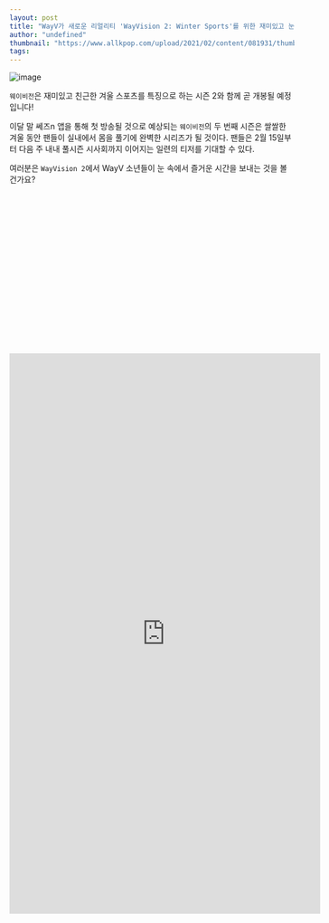 ```yaml
---
layout: post
title: "WayV가 새로운 리얼리티 'WayVision 2: Winter Sports'를 위한 재미있고 눈 내리는 티저 포스터를 공개합니다."
author: "undefined"
thumbnail: "https://www.allkpop.com/upload/2021/02/content/081931/thumb/1612830674-20210208-wayv.jpeg"
tags: 
---
```



![image](https://www.allkpop.com/upload/2021/02/content/081931/1612830674-20210208-wayv.jpeg)

`웨이비전`은 재미있고 친근한 겨울 스포츠를 특징으로 하는 시즌 2와 함께 곧 개봉될 예정입니다!

이달 말 쎄즈n 앱을 통해 첫 방송될 것으로 예상되는 `웨이비전`의 두 번째 시즌은 쌀쌀한 겨울 동안 팬들이 실내에서 몸을 풀기에 완벽한 시리즈가 될 것이다. 팬들은 2월 15일부터 다음 주 내내 풀시즌 시사회까지 이어지는 일련의 티저를 기대할 수 있다.

여러분은 `WayVision 2`에서 WayV 소년들이 눈 속에서 즐거운 시간을 보내는 것을 볼 건가요?


<div class="video_wrapper" style="padding-top: 56.25%;">
    <iframe id="twitter-widget-0" scrolling="no" frameborder="0" allowtransparency="true" allowfullscreen="true" class="" style="position: static; visibility: visible; width: 550px; height: 991px; display: block; flex-grow: 1;" title="Twitter Tweet" src="https://platform.twitter.com/embed/Tweet.html?creatorScreenName=allkpop&amp;dnt=false&amp;embedId=twitter-widget-0&amp;frame=false&amp;hideCard=false&amp;hideThread=false&amp;id=1358928599672254466&amp;lang=en&amp;origin=https%3A%2F%2Fwww.allkpop.com%2Farticle%2F2021%2F02%2Fwayv-release-a-fun-snowy-teaser-poster-for-new-reality-wayvision-2-winter-sports&amp;siteScreenName=allkpop&amp;theme=light&amp;widgetsVersion=889aa01%3A1612811843556&amp;width=550px" data-tweet-id="1358928599672254466"></iframe>
</div>
